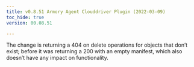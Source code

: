 ```yaml
---
title: v0.8.51 Armory Agent Clouddriver Plugin (2022-03-09)
toc_hide: true
version: 00.08.51

---
```


The change is returning a 404 on delete operations for objects that don’t exist; before it was returning a 200 with an empty manifest, which also doesn’t have any impact on functionality.
